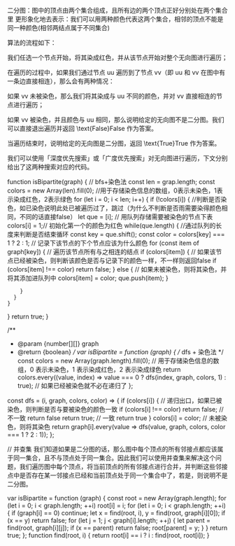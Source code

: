 二分图：图中的顶点由两个集合组成，且所有边的两个顶点正好分别处在两个集合里
更形象化地去表示：我们可以用两种颜色代表这两个集合，相邻的顶点不能是同一种颜色(相邻两结点属于不同集合)

算法的流程如下：

我们任选一个节点开始，将其染成红色，并从该节点开始对整个无向图进行遍历；

在遍历的过程中，如果我们通过节点 uu 遍历到了节点 vv（即 uu 和 vv 在图中有一条边直接相连），那么会有两种情况：

如果 vv 未被染色，那么我们将其染成与 uu 不同的颜色，并对 vv 直接相连的节点进行遍历；

如果 vv 被染色，并且颜色与 uu 相同，那么说明给定的无向图不是二分图。我们可以直接退出遍历并返回 \text{False}False 作为答案。

当遍历结束时，说明给定的无向图是二分图，返回 \text{True}True 作为答案。

我们可以使用「深度优先搜索」或「广度优先搜索」对无向图进行遍历，下文分别给出了这两种搜索对应的代码。



function isBipartite(graph) {
  // bfs+染色法
  const len = grap.length;
  const colors = new Array(len).fill(0); //用于存储染色信息的数组，0表示未染色，1表示染成红色，2表示绿色
  for (let i = 0; i < len; i++) {
    if (!colors[i]) { //判断是否染色，如已染色说明此处已被遍历过了，跳过（为什么不判断是否雨需要染得颜色相同，不同的话直接false）
      let que = [i]; // 用队列存储需要被染色的节点下表
      colors[i] = 1;// 初始化第一个的颜色为红色
      while(que.length) { //通过队列的长度来判断是否结束循环
        const key = que.shift();
        const color = colors[key] === 1 ? 2 : 1; // 记录下该节点的下个节点应该为什么颜色
        for (const item of graph[key]) { // 遍历该节点所有与之相连的结点
          if (colors[item]) { // 如果该节点已经被染色，则判断该颜色是否与记录下的颜色一样，不一样则返回false
            if (colors[item] !== color) return false;
          } else { // 如果未被染色，则将其染色，并将其添加进队列中
              colors[item] = color;
              que.push(item);
          }

        }
      }
    }
  }
  return true;
}

/**
 * @param {number[][]} graph
 * @return {boolean}
 */
var isBipartite = function (graph) {
  /* dfs + 染色法 */
  const colors = new Array(graph.length).fill(0); // 用于存储染色信息的数组，0 表示未染色，1 表示染成红色，2 表示染成绿色
  return colors.every((value, index) => value === 0 ? dfs(index, graph, colors, 1) : true); // 如果已经被染色就不必在递归了
};

const dfs = (i, graph, colors, color) => {
  if (colors[i]) { // 递归出口，如果已被染色，则判断是否与要被染色的颜色一致
    if (colors[i] !== color) return false; // 不一致 return false
    return true; // 一致 return true
  }
  colors[i] = color; // 未被染色，则将其染色
  return graph[i].every(value => dfs(value, graph, colors, color === 1 ? 2 : 1));
};


// 并查集
我们知道如果是二分图的话，那么图中每个顶点的所有邻接点都应该属于同一集合，且不与顶点处于同一集合。因此我们可以使用并查集来解决这个问题，我们遍历图中每个顶点，将当前顶点的所有邻接点进行合并，并判断这些邻接点中是否存在某一邻接点已经和当前顶点处于同一个集合中了，若是，则说明不是二分图。

var isBipartite = function (graph) {
  const root = new Array(graph.length);
  for (let i = 0; i < graph.length; ++i) root[i] = i;
  for (let i = 0; i < graph.length; ++i) {
    if (graph[i] == 0) continue;
    let x = find(root, i),
      y = find(root, graph[i][0]);
    if (x == y) return false;
    for (let j = 1; j < graph[i].length; ++j) {
      let parent = find(root, graph[i][j]);
      if (x == parent) return false;
      root[parent] = y;
    }
  }
  return true;
};
function find(root, i) {
  return root[i] == i ? i : find(root, root[i]);
}



